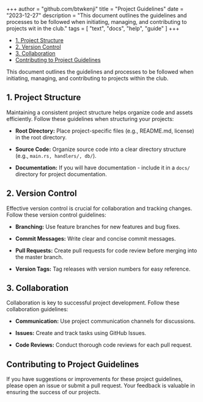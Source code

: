 +++
author = "github.com/btwkenji"
title = "Project Guidelines"
date = "2023-12-27"
description = "This document outlines the guidelines and processes to be followed when initiating, managing, and contributing to projects wit in the club."
tags = [
    "text",
    "docs",
    "help",
    "guide"
]
+++

<!--toc:start-->
- [1. Project Structure](#1-project-structure)
- [2. Version Control](#2-version-control)
- [3. Collaboration](#3-collaboration)
- [Contributing to Project Guidelines](#contributing-to-project-guidelines)
<!--toc:end-->

This document outlines the guidelines and processes to be followed when initiating, managing, and contributing to projects within the club.

## 1. Project Structure

Maintaining a consistent project structure helps organize code and assets efficiently. Follow these guidelines when structuring your projects:

- **Root Directory:** Place project-specific files (e.g., README.md, license) in the root directory.

- **Source Code:** Organize source code into a clear directory structure (e.g., `main.rs, handlers/, db/`).

- **Documentation:** If you will have documentation - include it in a `docs/` directory for project documentation.

## 2. Version Control

Effective version control is crucial for collaboration and tracking changes. Follow these version control guidelines:

- **Branching:** Use feature branches for new features and bug fixes.

- **Commit Messages:** Write clear and concise commit messages.

- **Pull Requests:** Create pull requests for code review before merging into the master branch.

- **Version Tags:** Tag releases with version numbers for easy reference.

## 3. Collaboration

Collaboration is key to successful project development. Follow these collaboration guidelines:

- **Communication:** Use project communication channels for discussions.

- **Issues:** Create and track tasks using GitHub Issues.

- **Code Reviews:** Conduct thorough code reviews for each pull request.

## Contributing to Project Guidelines

If you have suggestions or improvements for these project guidelines, please open an issue or submit a pull request. Your feedback is valuable in ensuring the success of our projects.
